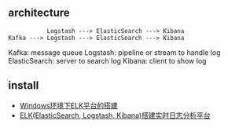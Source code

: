## architecture

```
           Logstash ---> ElasticSearch ---> Kibana
Kafka ---> Logstash ---> ElasticSearch ---> Kibana
```

Kafka: message queue
Logstash: pipeline or stream to handle log
ElasticSearch: server to search log
Kibana: client to show log

## install

- [Windows环境下ELK平台的搭建](https://www.cnblogs.com/pilihaotian/p/5805525.html)
- [ELK(ElasticSearch, Logstash, Kibana)搭建实时日志分析平台](https://my.oschina.net/itblog/blog/547250)